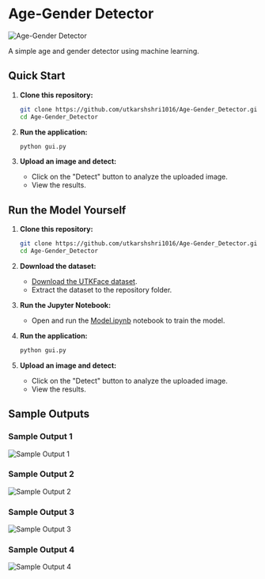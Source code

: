 # Age-Gender Detector

![Age-Gender Detector](https://img.shields.io/badge/Age--Gender%20Detector-Machine%20Learning-brightgreen)

A simple age and gender detector using machine learning.

## Quick Start

1. **Clone this repository:**
    ```bash
    git clone https://github.com/utkarshshri1016/Age-Gender_Detector.git
    cd Age-Gender_Detector
    ```

2. **Run the application:**
    ```bash
    python gui.py
    ```

3. **Upload an image and detect:**
    - Click on the "Detect" button to analyze the uploaded image.
    - View the results.

## Run the Model Yourself

1. **Clone this repository:**
    ```bash
    git clone https://github.com/utkarshshri1016/Age-Gender_Detector.git
    cd Age-Gender_Detector
    ```

2. **Download the dataset:**
    - [Download the UTKFace dataset](https://www.kaggle.com/jangedoo/utkface-new).
    - Extract the dataset to the repository folder.

3. **Run the Jupyter Notebook:**
    - Open and run the [Model.ipynb](https://github.com/utkarshshri1016/Age-Gender_Detector/blob/main/Model.ipynb) notebook to train the model.

4. **Run the application:**
    ```bash
    python gui.py
    ```
5. **Upload an image and detect:**
    - Click on the "Detect" button to analyze the uploaded image.
    - View the results.

## Sample Outputs

### Sample Output 1
![Sample Output 1](https://github.com/utkarshshri1016/Age-Gender_Detector/blob/main/Output_Image_1.PNG)

### Sample Output 2
![Sample Output 2](https://github.com/utkarshshri1016/Age-Gender_Detector/blob/main/Output_Image_2.PNG)

### Sample Output 3
![Sample Output 3](https://github.com/utkarshshri1016/Age-Gender_Detector/blob/main/Output_Image_3.PNG)

### Sample Output 4
![Sample Output 4](https://github.com/utkarshshri1016/Age-Gender_Detector/blob/main/Output_Image_4.PNG)
